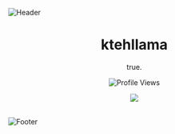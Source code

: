 
![Header](https://cdn.discordapp.com/attachments/813583910435946497/975840460742471680/banner_top_2.png)

<h1 align="center">ktehllama</h1>
<p align="center">true.</p>
  <p align="center">
    <img src="https://komarev.com/ghpvc/?username=ktehllama&style=for-the-badge&color=red" alt="Profile Views">
  </p>
</a>

<p align="center">
  <img src="https://discord.c99.nl/widget/theme-4/680154732567855259.png"/>
  <br />
  <br />
</p>

![Footer](./footer.png)
